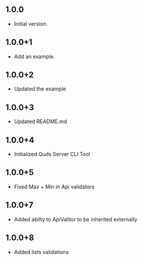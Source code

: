 ## 1.0.0
- Initial version.

## 1.0.0+1
- Add an example.

## 1.0.0+2
- Updated the example

## 1.0.0+3
- Updated README.md


## 1.0.0+4
- Initialized Quds Server CLI Tool

## 1.0.0+5
- Fixed Max + Min in Api validators

## 1.0.0+7
- Added abilty to ApiValitor to be inherited externally

## 1.0.0+8
- Added lists validations
